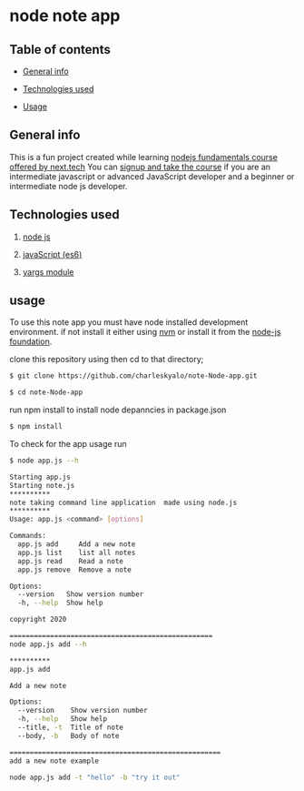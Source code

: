 # node note app

## Table of contents

- [General info](#General-info)

- [Technologies used](#technologies-used)

- [Usage](#usage)

## General info

This is a fun project created while learning [nodejs fundamentals course offered by next.tech](https://next.tech/catalog/courses/learning-node-js-fundamentals)
You can [signup and take the course](https://nt.dev?ref=6bcda7ac) if you are an intermediate javascript or advanced JavaScript developer and a beginner or intermediate node js developer.

## Technologies used

1. [node js](https://nodejs.org/en/docs/)

2. [javaScript (es6)](https://developer.mozilla.org/en-US/docs/Web/JavaScript)

3. [yargs module](https://www.npmjs.com/package/yargs)

## usage

To use this note app you must have node installed development environment.
if not install it either using [nvm](https://github.com/nvm-sh/nvm) or install it from the [node-js foundation](https://nodejs.org/).

clone this repository using
then cd to that directory;

```bash
$ git clone https://github.com/charleskyalo/note-Node-app.git

$ cd note-Node-app
```

run npm install to install node depanncies in package.json

```bash
$ npm install

```

To check for the app usage run

```bash
$ node app.js --h

Starting app.js 
Starting note.js 
**********
note taking command line application  made using node.js
**********
Usage: app.js <command> [options]

Commands:
  app.js add     Add a new note
  app.js list    list all notes
  app.js read    Read a note
  app.js remove  Remove a note

Options:
  --version   Show version number                                      [boolean]
  -h, --help  Show help                                                [boolean]

copyright 2020

==================================================
node app.js add --h

**********
app.js add

Add a new note

Options:
  --version    Show version number                                     [boolean]
  -h, --help   Show help                                               [boolean]
  --title, -t  Title of note                                          [required]
  --body, -b   Body of note                                           [required]

====================================================
add a new note example 

node app.js add -t "hello" -b "try it out"

```


